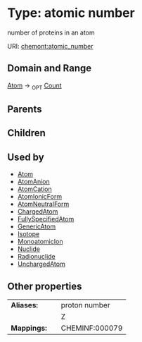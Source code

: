 
# Type: atomic number


number of proteins in an atom

URI: [chemont:atomic_number](http://w3id.org/chemontatomic_number)


## Domain and Range

[Atom](Atom.md) ->  <sub>OPT</sub> [Count](types/Count.md)

## Parents


## Children


## Used by

 * [Atom](Atom.md)
 * [AtomAnion](AtomAnion.md)
 * [AtomCation](AtomCation.md)
 * [AtomIonicForm](AtomIonicForm.md)
 * [AtomNeutralForm](AtomNeutralForm.md)
 * [ChargedAtom](ChargedAtom.md)
 * [FullySpecifiedAtom](FullySpecifiedAtom.md)
 * [GenericAtom](GenericAtom.md)
 * [Isotope](Isotope.md)
 * [MonoatomicIon](MonoatomicIon.md)
 * [Nuclide](Nuclide.md)
 * [Radionuclide](Radionuclide.md)
 * [UnchargedAtom](UnchargedAtom.md)

## Other properties

|  |  |  |
| --- | --- | --- |
| **Aliases:** | | proton number |
|  | | Z |
| **Mappings:** | | CHEMINF:000079 |

